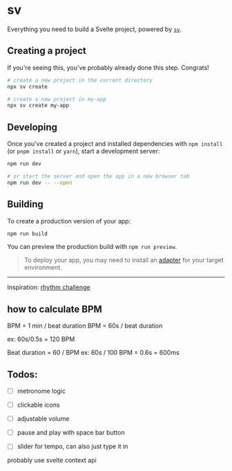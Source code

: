 # sv

Everything you need to build a Svelte project, powered by [`sv`](https://github.com/sveltejs/cli).

## Creating a project

If you're seeing this, you've probably already done this step. Congrats!

```bash
# create a new project in the current directory
npx sv create

# create a new project in my-app
npx sv create my-app
```

## Developing

Once you've created a project and installed dependencies with `npm install` (or `pnpm install` or `yarn`), start a development server:

```bash
npm run dev

# or start the server and open the app in a new browser tab
npm run dev -- --open
```

## Building

To create a production version of your app:

```bash
npm run build
```

You can preview the production build with `npm run preview`.

> To deploy your app, you may need to install an [adapter](https://svelte.dev/docs/kit/adapters) for your target environment.

---

Inspiration: [rhythm challenge](https://youtu.be/z_fJTMWPqcw?si=a3XxshY8nKx28pDA)

## how to calculate BPM

BPM = 1 min / beat duration
BPM = 60s / beat duration

ex: 60s/0.5s = 120 BPM

Beat duration = 60 / BPM
ex: 60s / 100 BPM = 0.6s = 600ms

## Todos:
- [ ] metronome logic
- [ ] clickable icons
- [ ] adjustable volume
- [ ] pause and play with space bar button
- [ ] slider for tempo, can also just type it in


probably use svelte context api